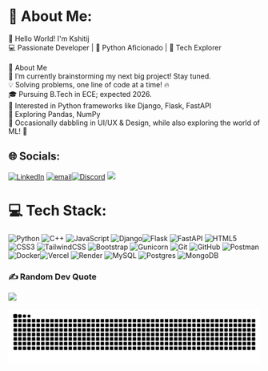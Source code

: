<!-- <img src="banner_github.png" alt="GitHub Banner" width="100%" /> -->
# 💫 About Me:
👋 Hello World! I'm Kshitij<br>💻 Passionate Developer | 🐍 Python Aficionado | 🚀 Tech Explorer<br><br>🌟 About Me<br>🔭 I’m currently brainstorming my next big project! Stay tuned.<br>💡 Solving problems, one line of code at a time! 🔥<br>🎓 Pursuing B.Tech in ECE; expected 2026.<br>🎯 Interested in Python frameworks like Django, Flask, FastAPI<br>🌱 Exploring Pandas, NumPy<br>🎨 Occasionally dabbling in UI/UX & Design, while also exploring the world of ML! 🚀

## 🌐 Socials:
[![LinkedIn](https://img.shields.io/badge/LinkedIn-%230077B5.svg?logo=linkedin&logoColor=white)](https://linkedin.com/in/Ksh264)
[![email](https://img.shields.io/badge/Email-D14836?logo=gmail&logoColor=white)](mailto:kshitijprasad6@gmail.com)[![Discord](https://img.shields.io/badge/Discord-%237289DA.svg?logo=discord&logoColor=white)](https://discord.gg/donovan2502) [![](https://img.shields.io/badge/X-black.svg?logo=X&logoColor=white)](https://x.com/kshitijprasad5) 


# 💻 Tech Stack:
![Python](https://img.shields.io/badge/python-3670A0?style=for-the-badge&logo=python&logoColor=ffdd54) ![C++](https://img.shields.io/badge/c++-%2300599C.svg?style=for-the-badge&logo=c%2B%2B&logoColor=white) ![JavaScript](https://img.shields.io/badge/javascript-%23323330.svg?style=for-the-badge&logo=javascript&logoColor=%23F7DF1E) ![Django](https://img.shields.io/badge/django-%23092E20.svg?style=for-the-badge&logo=django&logoColor=white)![Flask](https://img.shields.io/badge/flask-%23000.svg?style=for-the-badge&logo=flask&logoColor=white) ![FastAPI](https://img.shields.io/badge/FastAPI-005571?style=for-the-badge&logo=fastapi) ![HTML5](https://img.shields.io/badge/html5-%23E34F26.svg?style=for-the-badge&logo=html5&logoColor=white)![CSS3](https://img.shields.io/badge/css3-%231572B6.svg?style=for-the-badge&logo=css3&logoColor=white) ![TailwindCSS](https://img.shields.io/badge/tailwindcss-%2338B2AC.svg?style=for-the-badge&logo=tailwind-css&logoColor=white) ![Bootstrap](https://img.shields.io/badge/bootstrap-%238511FA.svg?style=for-the-badge&logo=bootstrap&logoColor=white) ![Gunicorn](https://img.shields.io/badge/gunicorn-%298729.svg?style=for-the-badge&logo=gunicorn&logoColor=white) ![Git](https://img.shields.io/badge/git-%23F05033.svg?style=for-the-badge&logo=git&logoColor=white) ![GitHub](https://img.shields.io/badge/github-%23121011.svg?style=for-the-badge&logo=github&logoColor=white) ![Postman](https://img.shields.io/badge/Postman-FF6C37?style=for-the-badge&logo=postman&logoColor=white)![Docker](https://img.shields.io/badge/docker-%230db7ed.svg?style=for-the-badge&logo=docker&logoColor=white)![Vercel](https://img.shields.io/badge/vercel-%23000000.svg?style=for-the-badge&logo=vercel&logoColor=white)  ![Render](https://img.shields.io/badge/Render-%46E3B7.svg?style=for-the-badge&logo=render&logoColor=white)  ![MySQL](https://img.shields.io/badge/mysql-4479A1.svg?style=for-the-badge&logo=mysql&logoColor=white) ![Postgres](https://img.shields.io/badge/postgres-%23316192.svg?style=for-the-badge&logo=postgresql&logoColor=white) ![MongoDB](https://img.shields.io/badge/MongoDB-%234ea94b.svg?style=for-the-badge&logo=mongodb&logoColor=white)

### ✍️ Random Dev Quote
![](https://quotes-github-readme.vercel.app/api?type=horizontal&theme=radical)

<picture>
  <source media="(prefers-color-scheme: dark)" srcset="https://raw.githubusercontent.com/POWERVHD/POWERVHD/output/github-snake-dark.svg" />
  <source media="(prefers-color-scheme: light)" srcset="https://raw.githubusercontent.com/POWERVHD/POWERVHD/output/github-snake.svg" />
  <img alt="github-snake" src="https://raw.githubusercontent.com/POWERVHD/POWERVHD/output/github-snake.svg" />
</picture>
